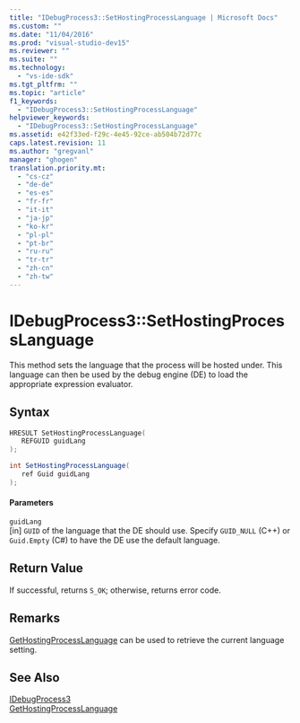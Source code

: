 ```yaml
---
title: "IDebugProcess3::SetHostingProcessLanguage | Microsoft Docs"
ms.custom: ""
ms.date: "11/04/2016"
ms.prod: "visual-studio-dev15"
ms.reviewer: ""
ms.suite: ""
ms.technology: 
  - "vs-ide-sdk"
ms.tgt_pltfrm: ""
ms.topic: "article"
f1_keywords: 
  - "IDebugProcess3::SetHostingProcessLanguage"
helpviewer_keywords: 
  - "IDebugProcess3::SetHostingProcessLanguage"
ms.assetid: e42f33ed-f29c-4e45-92ce-ab504b72d77c
caps.latest.revision: 11
ms.author: "gregvanl"
manager: "ghogen"
translation.priority.mt: 
  - "cs-cz"
  - "de-de"
  - "es-es"
  - "fr-fr"
  - "it-it"
  - "ja-jp"
  - "ko-kr"
  - "pl-pl"
  - "pt-br"
  - "ru-ru"
  - "tr-tr"
  - "zh-cn"
  - "zh-tw"
---
```

# IDebugProcess3::SetHostingProcessLanguage
This method sets the language that the process will be hosted under. This language can then be used by the debug engine (DE) to load the appropriate expression evaluator.  
  
## Syntax  
  
```cpp  
HRESULT SetHostingProcessLanguage(  
   REFGUID guidLang  
);  
```  
  
```c#  
int SetHostingProcessLanguage(  
   ref Guid guidLang  
);  
```  
  
#### Parameters  
 `guidLang`  
 [in] `GUID` of the language that the DE should use. Specify `GUID_NULL` (C++) or `Guid.Empty` (C#) to have the DE use the default language.  
  
## Return Value  
 If successful, returns `S_OK`; otherwise, returns error code.  
  
## Remarks  
 [GetHostingProcessLanguage](../../../extensibility/debugger/reference/idebugprocess3-gethostingprocesslanguage.md) can be used to retrieve the current language setting.  
  
## See Also  
 [IDebugProcess3](../../../extensibility/debugger/reference/idebugprocess3.md)   
 [GetHostingProcessLanguage](../../../extensibility/debugger/reference/idebugprocess3-gethostingprocesslanguage.md)